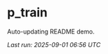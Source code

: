 # p_train

Auto-updating README demo.

<!--START_SECTION:status-->
_Last run: 2025-09-01 06:56 UTC_
<!--END_SECTION:status-->






















































































































































































































































